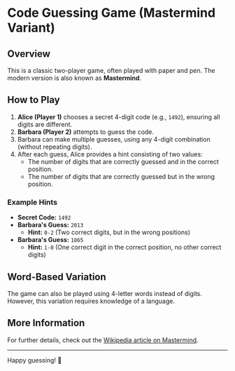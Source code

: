 # Code Guessing Game (Mastermind Variant)

## Overview
This is a classic two-player game, often played with paper and pen. The modern version is also known as **Mastermind**.

## How to Play
1. **Alice (Player 1)** chooses a secret 4-digit code (e.g., `1492`), ensuring all digits are different.
2. **Barbara (Player 2)** attempts to guess the code.
3. Barbara can make multiple guesses, using any 4-digit combination (without repeating digits).
4. After each guess, Alice provides a hint consisting of two values:
   - The number of digits that are correctly guessed and in the correct position.
   - The number of digits that are correctly guessed but in the wrong position.

### Example Hints
- **Secret Code:** `1492`
- **Barbara's Guess:** `2013`
  - **Hint:** `0-2` (Two correct digits, but in the wrong positions)
- **Barbara's Guess:** `1865`
  - **Hint:** `1-0` (One correct digit in the correct position, no other correct digits)

## Word-Based Variation
The game can also be played using 4-letter words instead of digits. However, this variation requires knowledge of a language.

## More Information
For further details, check out the [Wikipedia article on Mastermind](https://en.wikipedia.org/wiki/Mastermind_(board_game)).

---
Happy guessing! 🎯

